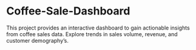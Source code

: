 # Coffee-Sale-Dashboard
This project provides an interactive dashboard to gain actionable insights from coffee sales data. Explore trends in sales volume, revenue, and customer demography’s.
